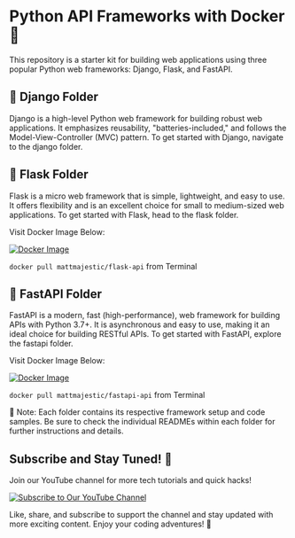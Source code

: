 # Python API Frameworks with Docker 🚀

This repository is a starter kit for building web applications using three popular Python web frameworks: Django, Flask, and FastAPI.

## 📁 Django Folder

Django is a high-level Python web framework for building robust web applications.
It emphasizes reusability, "batteries-included," and follows the Model-View-Controller (MVC) pattern.
To get started with Django, navigate to the django folder.

## 📁 Flask Folder

Flask is a micro web framework that is simple, lightweight, and easy to use.
It offers flexibility and is an excellent choice for small to medium-sized web applications.
To get started with Flask, head to the flask folder.

Visit Docker Image Below:

[![Docker Image](https://img.shields.io/docker/v/mattmajestic/mamba-conda?color=blue&label=mattmajestic/mamba-conda&logo=docker&logoColor=white&style=for-the-badge)](https://hub.docker.com/r/mattmajestic/mamba-conda)

`docker pull mattmajestic/flask-api` from Terminal

## 📁 FastAPI Folder

FastAPI is a modern, fast (high-performance), web framework for building APIs with Python 3.7+.
It is asynchronous and easy to use, making it an ideal choice for building RESTful APIs.
To get started with FastAPI, explore the fastapi folder.

Visit Docker Image Below:

[![Docker Image](https://img.shields.io/docker/v/mattmajestic/fastapi-api?color=blue&label=mattmajestic/fastapi-api&logo=docker&logoColor=white&style=for-the-badge)](https://hub.docker.com/r/mattmajestic/fastapi-api)

`docker pull mattmajestic/fastapi-api` from Terminal

🚧 Note: Each folder contains its respective framework setup and code samples. Be sure to check the individual READMEs within each folder for further instructions and details.

## Subscribe and Stay Tuned! 🎉

Join our YouTube channel for more tech tutorials and quick hacks!

[![Subscribe to Our YouTube Channel](https://img.shields.io/badge/Subscribe-OurChannel-red)](https://www.youtube.com/@majesticcoding)

Like, share, and subscribe to support the channel and stay updated with more exciting content. Enjoy your coding adventures! 🚀
